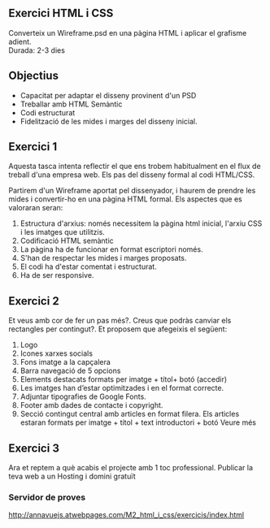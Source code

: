 ## Exercici HTML i CSS
Converteix un Wireframe.psd en una pàgina HTML i aplicar el grafisme adient.  
Durada: 2-3 dies

## Objectius
- Capacitat per adaptar el disseny provinent d'un PSD
- Treballar amb HTML Semàntic
- Codi estructurat
- Fidelització de les mides i marges del disseny inicial.

## Exercici 1
Aquesta tasca intenta reflectir el que ens trobem habitualment en el flux de treball d'una empresa web. Els pas del disseny formal al codi HTML/CSS.

Partirem d'un Wireframe aportat pel dissenyador, i haurem de prendre les mides i convertir-ho en una pàgina HTML formal. Els aspectes que es valoraran seran:

1. Estructura d'arxius: només necessitem la pàgina html inicial, l'arxiu CSS i les imatges que utilitzis.
2. Codificació HTML semàntic
3. La pàgina ha de funcionar en format escriptori només.
4. S'han de respectar les mides i marges proposats.
5. El codi ha d'estar comentat i estructurat.
6. Ha de ser responsive.

## Exercici 2
Et veus amb cor de fer un pas més?. Creus que podràs canviar els rectangles per contingut?. Et proposem que afegeixis el següent:

1. Logo 
2. Icones xarxes socials 
3. Fons imatge a la capçalera 
4. Barra navegació de 5 opcions 
5. Elements destacats formats per imatge + títol+ botó (accedir)
6. Les imatges han d’estar optimitzades i en el format correcte.
7. Adjuntar tipografies de Google Fonts.
8. Footer amb dades de contacte i copyright.
9. Secció contingut central amb articles en format filera. Els articles estaran formats per imatge + títol + text introductori + botó Veure més

## Exercici 3
Ara et reptem a què acabis el projecte amb 1 toc professional.
Publicar la teva web a un Hosting i domini gratuït

### Servidor de proves
http://annavuejs.atwebpages.com/M2_html_i_css/exercicis/index.html